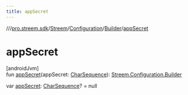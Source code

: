 ```yaml
---
title: appSecret
---
```

//[<root>](../../../../../index.html)/[pro.streem.sdk](../../../index.html)/[Streem](../../index.html)/[Configuration](../index.html)/[Builder](index.html)/[appSecret](app-secret.html)



# appSecret



[androidJvm]\
fun [appSecret](app-secret.html)(appSecret: [CharSequence](https://kotlinlang.org/api/latest/jvm/stdlib/kotlin/-char-sequence/index.html)): [Streem.Configuration.Builder](index.html)

var [appSecret](app-secret.html): [CharSequence](https://kotlinlang.org/api/latest/jvm/stdlib/kotlin/-char-sequence/index.html)? = null




